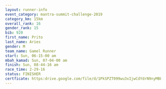 ```yaml
---
layout: runner-info 
event_category: mantra-summit-challenge-2019 
category_km: 15km 
overall_rank: 16
gender_rank: 15
bib: 920
first_name: Prito
last_name: Aries
gender: M
team_name: Gamel Runner
start: Sun, 06-15-00 am
mbah_kamad: Sun, 07-04-00 am
finish: Sun, 08-44-16 am
race_time: 2-29-16
status: FINISHER
certficate: https:drive.google.com/file/d/1PkSPZT099wu3xIjwCdYdrN9nyMBLzKpL/view?usp=sharing
---
```

